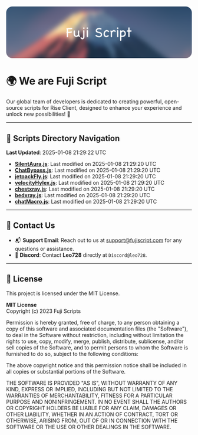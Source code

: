 ![Banner](.github/b.webp)

# 🌍 **We are Fuji Script**

Our global team of developers is dedicated to creating powerful, open-source scripts for Rise Client, designed to enhance your experience and unlock new possibilities! 🌟

---
<!-- SCRIPTS_NAVIGATION_START -->
## 📂 **Scripts Directory Navigation**

**Last Updated**: 2025-01-08 21:29:22 UTC

- **[SilentAura.js](scripts/SilentAura.js)**: Last modified on 2025-01-08 21:29:20 UTC
- **[ChatBypass.js](scripts/ChatBypass.js)**: Last modified on 2025-01-08 21:29:20 UTC
- **[jetpackFly.js](scripts/jetpackFly.js)**: Last modified on 2025-01-08 21:29:20 UTC
- **[velocityHylex.js](scripts/velocityHylex.js)**: Last modified on 2025-01-08 21:29:20 UTC
- **[chestxray.js](scripts/chestxray.js)**: Last modified on 2025-01-08 21:29:20 UTC
- **[bedxray.js](scripts/bedxray.js)**: Last modified on 2025-01-08 21:29:20 UTC
- **[chatMacro.js](scripts/chatMacro.js)**: Last modified on 2025-01-08 21:29:20 UTC

<!-- SCRIPTS_NAVIGATION_END -->

---

## 💬 **Contact Us**  
- 📬 **Support Email**: Reach out to us at [support@fujiscript.com](mailto:support@fujiscript.com) for any questions or assistance.  
- 💬 **Discord**: Contact **Leo728** directly at `Discord@leo728`.

---

## 📜 **License**

This project is licensed under the MIT License.  

**MIT License**  
Copyright (c) 2023 Fuji Scripts  

Permission is hereby granted, free of charge, to any person obtaining a copy of this software and associated documentation files (the "Software"), to deal in the Software without restriction, including without limitation the rights to use, copy, modify, merge, publish, distribute, sublicense, and/or sell copies of the Software, and to permit persons to whom the Software is furnished to do so, subject to the following conditions:  

The above copyright notice and this permission notice shall be included in all copies or substantial portions of the Software.  

THE SOFTWARE IS PROVIDED "AS IS", WITHOUT WARRANTY OF ANY KIND, EXPRESS OR IMPLIED, INCLUDING BUT NOT LIMITED TO THE WARRANTIES OF MERCHANTABILITY, FITNESS FOR A PARTICULAR PURPOSE AND NONINFRINGEMENT. IN NO EVENT SHALL THE AUTHORS OR COPYRIGHT HOLDERS BE LIABLE FOR ANY CLAIM, DAMAGES OR OTHER LIABILITY, WHETHER IN AN ACTION OF CONTRACT, TORT OR OTHERWISE, ARISING FROM, OUT OF OR IN CONNECTION WITH THE SOFTWARE OR THE USE OR OTHER DEALINGS IN THE SOFTWARE.  
